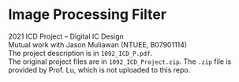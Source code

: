 # Image Processing Filter
2021 ICD Project – Digital IC Design<br>
Mutual work with Jason Muliawan (NTUEE, B07901114)<br>
The project description is in `1092_ICD_P.pdf`.<br>
The original project files are in `1092_ICD_Project.zip`.
The `.zip` file is provided by Prof. Lu, which is not uploaded to this repo.<br>